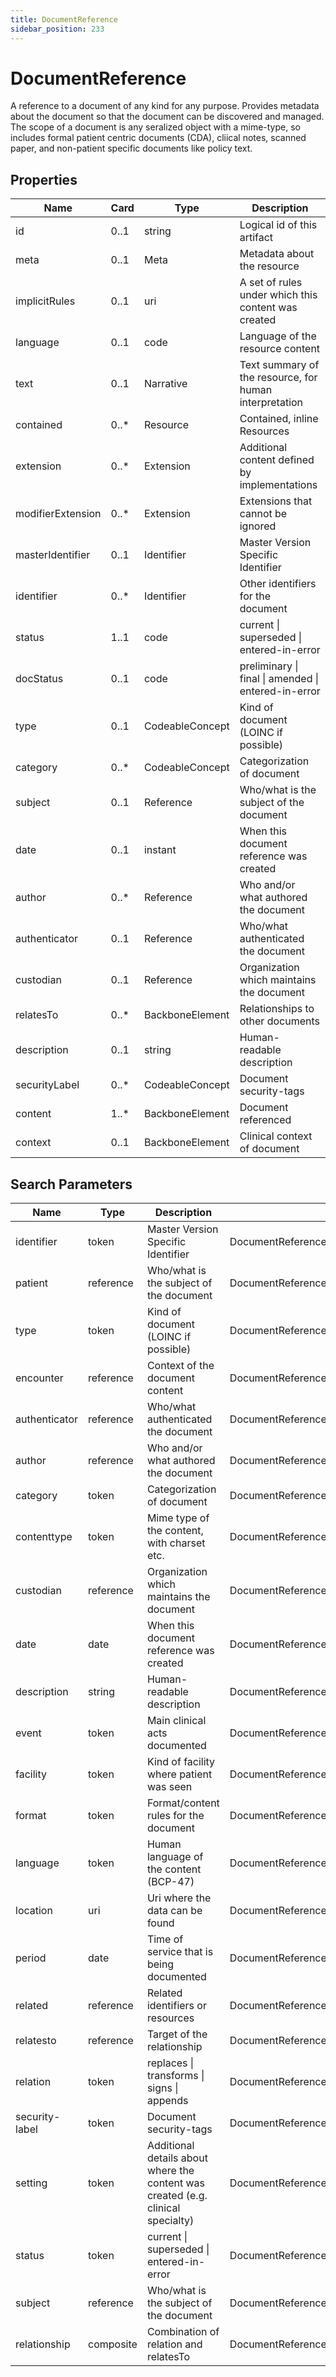 ```yaml
---
title: DocumentReference
sidebar_position: 233
---
```


# DocumentReference

A reference to a document of any kind for any purpose. Provides metadata about the document so that the document can be
discovered and managed. The scope of a document is any seralized object with a mime-type, so includes formal patient
centric documents (CDA), cliical notes, scanned paper, and non-patient specific documents like policy text.

## Properties

| Name              | Card  | Type            | Description                                            |
| ----------------- | ----- | --------------- | ------------------------------------------------------ |
| id                | 0..1  | string          | Logical id of this artifact                            |
| meta              | 0..1  | Meta            | Metadata about the resource                            |
| implicitRules     | 0..1  | uri             | A set of rules under which this content was created    |
| language          | 0..1  | code            | Language of the resource content                       |
| text              | 0..1  | Narrative       | Text summary of the resource, for human interpretation |
| contained         | 0..\* | Resource        | Contained, inline Resources                            |
| extension         | 0..\* | Extension       | Additional content defined by implementations          |
| modifierExtension | 0..\* | Extension       | Extensions that cannot be ignored                      |
| masterIdentifier  | 0..1  | Identifier      | Master Version Specific Identifier                     |
| identifier        | 0..\* | Identifier      | Other identifiers for the document                     |
| status            | 1..1  | code            | current \| superseded \| entered-in-error              |
| docStatus         | 0..1  | code            | preliminary \| final \| amended \| entered-in-error    |
| type              | 0..1  | CodeableConcept | Kind of document (LOINC if possible)                   |
| category          | 0..\* | CodeableConcept | Categorization of document                             |
| subject           | 0..1  | Reference       | Who/what is the subject of the document                |
| date              | 0..1  | instant         | When this document reference was created               |
| author            | 0..\* | Reference       | Who and/or what authored the document                  |
| authenticator     | 0..1  | Reference       | Who/what authenticated the document                    |
| custodian         | 0..1  | Reference       | Organization which maintains the document              |
| relatesTo         | 0..\* | BackboneElement | Relationships to other documents                       |
| description       | 0..1  | string          | Human-readable description                             |
| securityLabel     | 0..\* | CodeableConcept | Document security-tags                                 |
| content           | 1..\* | BackboneElement | Document referenced                                    |
| context           | 0..1  | BackboneElement | Clinical context of document                           |

## Search Parameters

| Name           | Type      | Description                                                                      | Expression                                       |
| -------------- | --------- | -------------------------------------------------------------------------------- | ------------------------------------------------ |
| identifier     | token     | Master Version Specific Identifier                                               | DocumentReference.masterIdentifier               |
| patient        | reference | Who/what is the subject of the document                                          | DocumentReference.subject                        |
| type           | token     | Kind of document (LOINC if possible)                                             | DocumentReference.type                           |
| encounter      | reference | Context of the document content                                                  | DocumentReference.context.encounter              |
| authenticator  | reference | Who/what authenticated the document                                              | DocumentReference.authenticator                  |
| author         | reference | Who and/or what authored the document                                            | DocumentReference.author                         |
| category       | token     | Categorization of document                                                       | DocumentReference.category                       |
| contenttype    | token     | Mime type of the content, with charset etc.                                      | DocumentReference.content.attachment.contentType |
| custodian      | reference | Organization which maintains the document                                        | DocumentReference.custodian                      |
| date           | date      | When this document reference was created                                         | DocumentReference.date                           |
| description    | string    | Human-readable description                                                       | DocumentReference.description                    |
| event          | token     | Main clinical acts documented                                                    | DocumentReference.context.event                  |
| facility       | token     | Kind of facility where patient was seen                                          | DocumentReference.context.facilityType           |
| format         | token     | Format/content rules for the document                                            | DocumentReference.content.format                 |
| language       | token     | Human language of the content (BCP-47)                                           | DocumentReference.content.attachment.language    |
| location       | uri       | Uri where the data can be found                                                  | DocumentReference.content.attachment.url         |
| period         | date      | Time of service that is being documented                                         | DocumentReference.context.period                 |
| related        | reference | Related identifiers or resources                                                 | DocumentReference.context.related                |
| relatesto      | reference | Target of the relationship                                                       | DocumentReference.relatesTo.target               |
| relation       | token     | replaces \| transforms \| signs \| appends                                       | DocumentReference.relatesTo.code                 |
| security-label | token     | Document security-tags                                                           | DocumentReference.securityLabel                  |
| setting        | token     | Additional details about where the content was created (e.g. clinical specialty) | DocumentReference.context.practiceSetting        |
| status         | token     | current \| superseded \| entered-in-error                                        | DocumentReference.status                         |
| subject        | reference | Who/what is the subject of the document                                          | DocumentReference.subject                        |
| relationship   | composite | Combination of relation and relatesTo                                            | DocumentReference.relatesTo                      |
